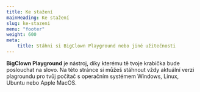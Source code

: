 ```yaml
---
title: Ke stažení
mainHeading: Ke stažení
slug: ke-stazeni
menu: "footer"
weight: 600
meta:
    title: Stáhni si BigClown Playground nebo jiné užitečnosti
---
```


**BigClown Playground** je nástroj, díky kterému tě tvoje krabička bude poslouchat na slovo. Na této stránce si můžeš stáhnout vždy aktuální verzi plagroundu pro tvůj počítač s operačním systémem Windows, Linux, Ubuntu nebo Apple MacOS.
